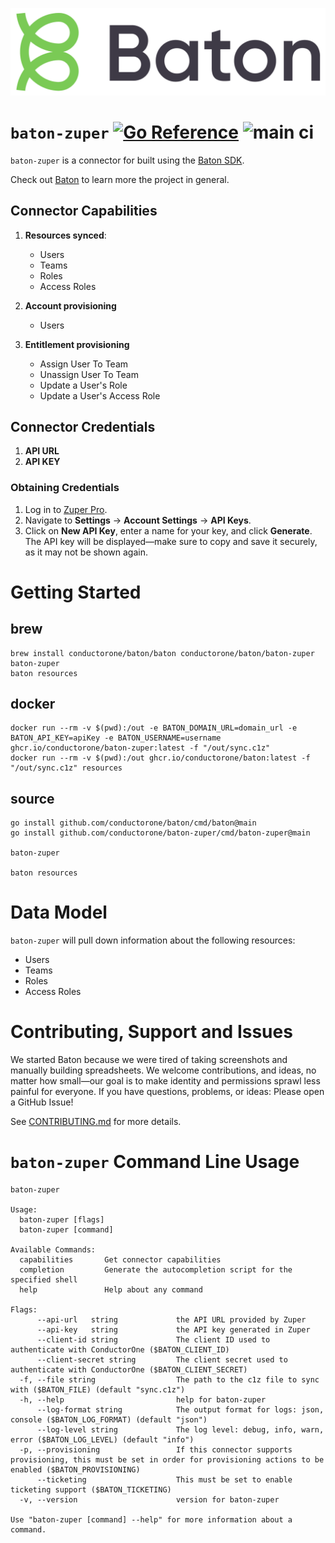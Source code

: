 ![Baton Logo](./baton-logo.png)

# `baton-zuper` [![Go Reference](https://pkg.go.dev/badge/github.com/conductorone/baton-zuper.svg)](https://pkg.go.dev/github.com/conductorone/baton-zuper) ![main ci](https://github.com/conductorone/baton-zuper/actions/workflows/main.yaml/badge.svg)

`baton-zuper` is a connector for built using the [Baton SDK](https://github.com/conductorone/baton-sdk).

Check out [Baton](https://github.com/conductorone/baton) to learn more the project in general.

## Connector Capabilities

1. **Resources synced**:

   - Users
   - Teams
   - Roles
   - Access Roles

2. **Account provisioning**

   - Users

3. **Entitlement provisioning**

   - Assign User To Team
   - Unassign User To Team
   - Update a User's Role
   - Update a User's Access Role

## Connector Credentials

1. **API URL**
2. **API KEY**

### Obtaining Credentials

1. Log in to [Zuper Pro](https://staging.zuperpro.com/login).
2. Navigate to **Settings** → **Account Settings** → **API Keys**.
3. Click on **New API Key**, enter a name for your key, and click **Generate**. The API key will be displayed—make sure to copy and save it securely, as it may not be shown again.

# Getting Started

## brew

```
brew install conductorone/baton/baton conductorone/baton/baton-zuper
baton-zuper
baton resources
```

## docker

```
docker run --rm -v $(pwd):/out -e BATON_DOMAIN_URL=domain_url -e BATON_API_KEY=apiKey -e BATON_USERNAME=username ghcr.io/conductorone/baton-zuper:latest -f "/out/sync.c1z"
docker run --rm -v $(pwd):/out ghcr.io/conductorone/baton:latest -f "/out/sync.c1z" resources
```

## source

```
go install github.com/conductorone/baton/cmd/baton@main
go install github.com/conductorone/baton-zuper/cmd/baton-zuper@main

baton-zuper

baton resources
```

# Data Model

`baton-zuper` will pull down information about the following resources:

- Users
- Teams
- Roles
- Access Roles

# Contributing, Support and Issues

We started Baton because we were tired of taking screenshots and manually
building spreadsheets. We welcome contributions, and ideas, no matter how
small&mdash;our goal is to make identity and permissions sprawl less painful for
everyone. If you have questions, problems, or ideas: Please open a GitHub Issue!

See [CONTRIBUTING.md](https://github.com/ConductorOne/baton/blob/main/CONTRIBUTING.md) for more details.

# `baton-zuper` Command Line Usage

```
baton-zuper

Usage:
  baton-zuper [flags]
  baton-zuper [command]

Available Commands:
  capabilities       Get connector capabilities
  completion         Generate the autocompletion script for the specified shell
  help               Help about any command

Flags:
      --api-url   string             the API URL provided by Zuper
      --api-key   string             the API key generated in Zuper
      --client-id string             The client ID used to authenticate with ConductorOne ($BATON_CLIENT_ID)
      --client-secret string         The client secret used to authenticate with ConductorOne ($BATON_CLIENT_SECRET)
  -f, --file string                  The path to the c1z file to sync with ($BATON_FILE) (default "sync.c1z")
  -h, --help                         help for baton-zuper
      --log-format string            The output format for logs: json, console ($BATON_LOG_FORMAT) (default "json")
      --log-level string             The log level: debug, info, warn, error ($BATON_LOG_LEVEL) (default "info")
  -p, --provisioning                 If this connector supports provisioning, this must be set in order for provisioning actions to be enabled ($BATON_PROVISIONING)
      --ticketing                    This must be set to enable ticketing support ($BATON_TICKETING)
  -v, --version                      version for baton-zuper

Use "baton-zuper [command] --help" for more information about a command.
```

